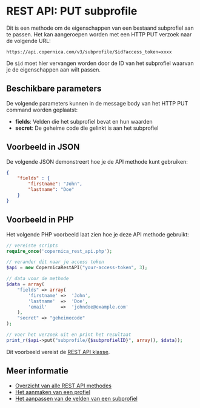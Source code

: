# REST API: PUT subprofile

Dit is een methode om de eigenschappen van een bestaand subprofiel aan te passen. Het kan aangeroepen worden met een HTTP PUT verzoek naar de volgende URL:

`https://api.copernica.com/v3/subprofile/$id?access_token=xxxx`

De `$id` moet hier vervangen worden door de ID van het subprofiel waarvan je de eigenschappen aan wilt passen.

## Beschikbare parameters

De volgende parameters kunnen in de message body van het HTTP PUT command worden geplaatst:

- **fields**: Velden die het subprofiel bevat en hun waarden
- **secret**: De geheime code die gelinkt is aan het subprofiel

## Voorbeeld in JSON
De volgende JSON demonstreert hoe je de API methode kunt gebruiken:

```json
{
    "fields" : {
        "firstname": "John",
        "lastname": "Doe"
    }
}
```

## Voorbeeld in PHP

Het volgende PHP voorbeeld laat zien hoe je deze API methode gebruikt:

```php
// vereiste scripts
require_once('copernica_rest_api.php');

// verander dit naar je access token
$api = new CopernicaRestAPI("your-access-token", 3);

// data voor de methode
$data = array(
    "fields" => array(
        'firstname' =>  'John',
        'lastname'  =>  'Doe',
        'email'     =>  'johndoe@example.com'
    ),
    "secret" => "geheimecode"
);

// voer het verzoek uit en print het resultaat
print_r($api->put("subprofile/{$subprofielID}", array(), $data));
```

Dit voorbeeld vereist de [REST API klasse](rest-php).

## Meer informatie

* [Overzicht van alle REST API methodes](./rest-api)
* [Het aanmaken van een profiel](./rest-put-profile)
* [Het aanpassen van de velden van een subprofiel](./rest-put-subprofile-fields)
